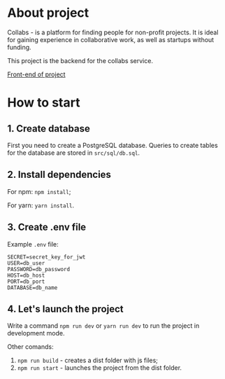 # About project

Collabs - is a platform for finding people for non-profit projects. It is ideal for gaining experience in collaborative work, as well as startups without funding.

This project is the backend for the collabs service.

[Front-end of project](https://github.com/1Salivan1/collabs)

# How to start

## 1. Create database

First you need to create a PostgreSQL database.
Queries to create tables for the database are stored in `src/sql/db.sql`.

## 2. Install dependencies

For npm:
`npm install`;

For yarn:
`yarn install`.

## 3. Create .env file

Example `.env` file:

```
SECRET=secret_key_for_jwt
USER=db_user
PASSWORD=db_password
HOST=db_host
PORT=db_port
DATABASE=db_name
```

## 4. Let's launch the project

Write a command `npm run dev` or `yarn run dev` to run the project in development mode.

Other comands:

1. `npm run build` - сreates a dist folder with js files;
2. `npm run start` - launches the project from the dist folder.
